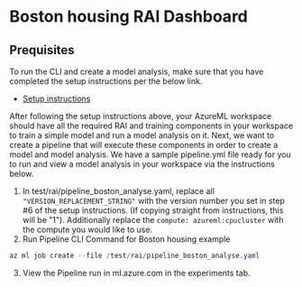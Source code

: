 # Boston housing RAI Dashboard

## Prequisites
To run the CLI and create a model analysis, make sure that you have completed the setup instructions per the below link.

-  [Setup instructions](https://github.com/Azure/RAI-vNext-Preview/blob/main/docs/Setup.md)

After following the setup instructions above, your AzureML workspace should have all the required RAI and training components in your workspace to train a simple model and run a model analysis on it. Next, we want to create a pipeline that will execute these components in order to create a model and model analysis.
We have a sample pipeline.yml file ready for you to run and view a model analysis in your workspace via the instructions below.
1. In test/rai/pipeline_boston_analyse.yaml, replace all `"VERSION_REPLACEMENT_STRING"` with the version number you set in step #6 of the setup instructions. (If copying straight from instructions, this will be "1"). Additionally replace the `compute: azureml:cpucluster` with the compute you would like to use.
2. Run Pipeline CLI Command for Boston housing example
``` Powershell 
az ml job create --file /test/rai/pipeline_boston_analyse.yaml
```
3. View the Pipeline run in ml.azure.com in the experiments tab.
